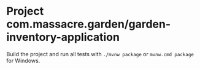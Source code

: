 # Project com.massacre.garden/garden-inventory-application

Build the project and run all tests with `./mvnw package` or `mvnw.cmd package` for Windows.
